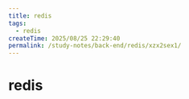 ```yaml
---
title: redis
tags:
  - redis
createTime: 2025/08/25 22:29:40
permalink: /study-notes/back-end/redis/xzx2sex1/
---
```


# redis


